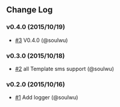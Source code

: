 ## Change Log

### v0.4.0 (2015/10/19)
- [#3](https://github.com/soulwu/yuntongxun/pull/3) V0.4.0 (@soulwu)

### v0.3.0 (2015/10/18)
- [#2](https://github.com/soulwu/yuntongxun/pull/2) all Template sms support (@soulwu)

### v0.2.0 (2015/10/16)
- [#1](https://github.com/soulwu/yuntongxun/pull/1) Add logger (@soulwu)
